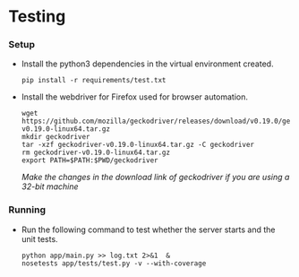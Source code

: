 # Testing

### Setup

* Install the python3 dependencies in the virtual environment created.
  ```
  pip install -r requirements/test.txt
  ```

* Install the webdriver for Firefox used for browser automation.
    ```
    wget https://github.com/mozilla/geckodriver/releases/download/v0.19.0/geckodriver-v0.19.0-linux64.tar.gz
    mkdir geckodriver
    tar -xzf geckodriver-v0.19.0-linux64.tar.gz -C geckodriver
    rm geckodriver-v0.19.0-linux64.tar.gz
    export PATH=$PATH:$PWD/geckodriver
    ```
  _*Make the changes in the download link of geckodriver if you are using a 32-bit machine*_
    
### Running

* Run the following command to test whether the server starts and the unit tests.
    ```
    python app/main.py >> log.txt 2>&1  & 
    nosetests app/tests/test.py -v --with-coverage
    ```
